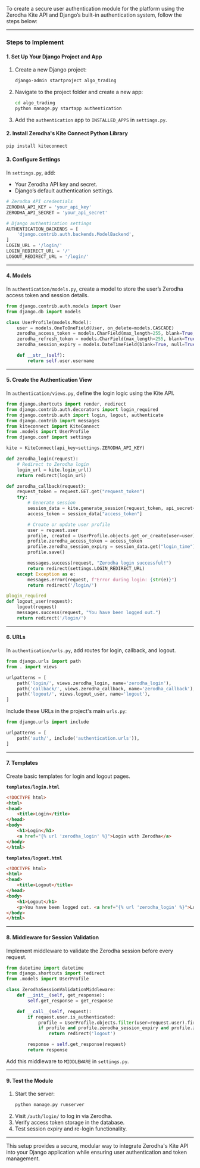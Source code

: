 To create a secure user authentication module for the platform using the Zerodha Kite API and Django’s built-in authentication system, follow the steps below:

---

### **Steps to Implement**

#### **1. Set Up Your Django Project and App**
1. Create a new Django project:
   ```bash
   django-admin startproject algo_trading
   ```
2. Navigate to the project folder and create a new app:
   ```bash
   cd algo_trading
   python manage.py startapp authentication
   ```
3. Add the `authentication` app to `INSTALLED_APPS` in `settings.py`.

#### **2. Install Zerodha's Kite Connect Python Library**
   ```bash
   pip install kiteconnect
   ```

#### **3. Configure Settings**
In `settings.py`, add:
- Your Zerodha API key and secret.
- Django’s default authentication settings.

```python
# Zerodha API credentials
ZERODHA_API_KEY = 'your_api_key'
ZERODHA_API_SECRET = 'your_api_secret'

# Django authentication settings
AUTHENTICATION_BACKENDS = [
    'django.contrib.auth.backends.ModelBackend',
]
LOGIN_URL = '/login/'
LOGIN_REDIRECT_URL = '/'
LOGOUT_REDIRECT_URL = '/login/'
```

---

#### **4. Models**
In `authentication/models.py`, create a model to store the user’s Zerodha access token and session details.

```python
from django.contrib.auth.models import User
from django.db import models

class UserProfile(models.Model):
    user = models.OneToOneField(User, on_delete=models.CASCADE)
    zerodha_access_token = models.CharField(max_length=255, blank=True, null=True)
    zerodha_refresh_token = models.CharField(max_length=255, blank=True, null=True)
    zerodha_session_expiry = models.DateTimeField(blank=True, null=True)

    def __str__(self):
        return self.user.username
```

---

#### **5. Create the Authentication View**
In `authentication/views.py`, define the login logic using the Kite API.

```python
from django.shortcuts import render, redirect
from django.contrib.auth.decorators import login_required
from django.contrib.auth import login, logout, authenticate
from django.contrib import messages
from kiteconnect import KiteConnect
from .models import UserProfile
from django.conf import settings

kite = KiteConnect(api_key=settings.ZERODHA_API_KEY)

def zerodha_login(request):
    # Redirect to Zerodha login
    login_url = kite.login_url()
    return redirect(login_url)

def zerodha_callback(request):
    request_token = request.GET.get("request_token")
    try:
        # Generate session
        session_data = kite.generate_session(request_token, api_secret=settings.ZERODHA_API_SECRET)
        access_token = session_data["access_token"]

        # Create or update user profile
        user = request.user
        profile, created = UserProfile.objects.get_or_create(user=user)
        profile.zerodha_access_token = access_token
        profile.zerodha_session_expiry = session_data.get("login_time")
        profile.save()

        messages.success(request, "Zerodha login successful!")
        return redirect(settings.LOGIN_REDIRECT_URL)
    except Exception as e:
        messages.error(request, f"Error during login: {str(e)}")
        return redirect('/login/')

@login_required
def logout_user(request):
    logout(request)
    messages.success(request, "You have been logged out.")
    return redirect('/login/')
```

---

#### **6. URLs**
In `authentication/urls.py`, add routes for login, callback, and logout.

```python
from django.urls import path
from . import views

urlpatterns = [
    path('login/', views.zerodha_login, name='zerodha_login'),
    path('callback/', views.zerodha_callback, name='zerodha_callback'),
    path('logout/', views.logout_user, name='logout'),
]
```

Include these URLs in the project's main `urls.py`:
```python
from django.urls import include

urlpatterns = [
    path('auth/', include('authentication.urls')),
]
```

---

#### **7. Templates**
Create basic templates for login and logout pages.  

**`templates/login.html`**
```html
<!DOCTYPE html>
<html>
<head>
    <title>Login</title>
</head>
<body>
    <h1>Login</h1>
    <a href="{% url 'zerodha_login' %}">Login with Zerodha</a>
</body>
</html>
```

**`templates/logout.html`**
```html
<!DOCTYPE html>
<html>
<head>
    <title>Logout</title>
</head>
<body>
    <h1>Logout</h1>
    <p>You have been logged out. <a href="{% url 'zerodha_login' %}">Login again</a>.</p>
</body>
</html>
```

---

#### **8. Middleware for Session Validation**
Implement middleware to validate the Zerodha session before every request.

```python
from datetime import datetime
from django.shortcuts import redirect
from .models import UserProfile

class ZerodhaSessionValidationMiddleware:
    def __init__(self, get_response):
        self.get_response = get_response

    def __call__(self, request):
        if request.user.is_authenticated:
            profile = UserProfile.objects.filter(user=request.user).first()
            if profile and profile.zerodha_session_expiry and profile.zerodha_session_expiry < datetime.now():
                return redirect('logout')

        response = self.get_response(request)
        return response
```

Add this middleware to `MIDDLEWARE` in `settings.py`.

---

#### **9. Test the Module**
1. Start the server:
   ```bash
   python manage.py runserver
   ```
2. Visit `/auth/login/` to log in via Zerodha.
3. Verify access token storage in the database.
4. Test session expiry and re-login functionality.

---

This setup provides a secure, modular way to integrate Zerodha's Kite API into your Django application while ensuring user authentication and token management.